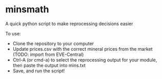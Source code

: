 minsmath
========

A quick python script to make reprocessing decisions easier

To use:
* Clone the repository to your computer
* Update prices.csv with the correct mineral prices from the market (TODO: import from EVE-Central)
* Ctrl-A (or cmd-a) to select the reprocessing output for your module, then paste the output into mins.txt
* Save, and run the script!